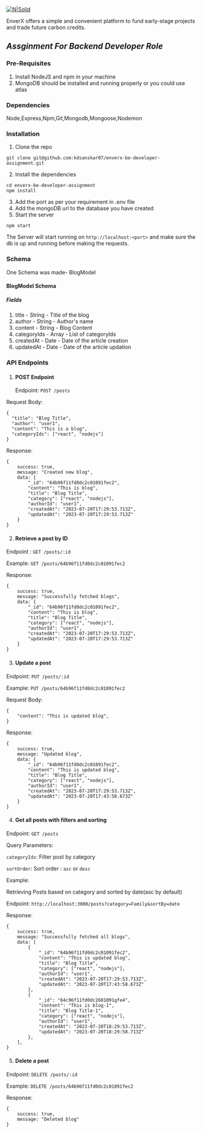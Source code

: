 [![N|Solid](https://iili.io/Hi9giog.png)](https://www.enverx.com/)

EnverX offers a simple and convenient platform to fund early-stage projects
and trade future carbon credits.

## _Assginment For Backend Developer Role_

### Pre-Requisites

1. Install NodeJS and npm in your machine
2. MongoDB should be installed and running properly or you could use atlas

### Dependencies

Node,Express,Npm,Git,Mongodb,Mongoose,Nodemon

### Installation

1. Clone the repo

```
git clone git@github.com:kdsanskar07/enverx-be-developer-assignment.git
```

2. Install the dependencies

```
cd enverx-be-developer-assignment
npm install
```

3. Add the port as per your requirement in .env file
4. Add the mongoDB url to the database you have created
5. Start the server

```
npm start
```

The Server will start running on `http://localhost:<port>` and make sure the db is up and running before making the requests.

### Schema

One Schema was made- BlogModel

#### BlogModel Schema

##### Fields

1. title - String - Title of the blog
2. author - String - Author's name
3. content - String - Blog Content
4. categoryIds - Array - List of categoryIds
5. createdAt - Date - Date of the article creation
6. updatedAt - Date - Date of the article updation

### API Endpoints

1. #### POST Endpoint
   Endpoint: `POST /posts`

Request Body:

```
{
  "title": "Blog Title",
  "author": "user1",
  "content": "This is a blog",
  "categoryIds": ["react", "nodejs"]
}
```

Response:

```
{
    success: true,
    message: "Created new blog",
    data: {
        "_id": "64b96f11fd0dc2c01091fec2",
        "content": "This is blog",
        "title": "Blog Title",
        "category": ["react", "nodejs"],
        "authorId": "user1",
        "createdAt": "2023-07-20T17:29:53.713Z",
        "updatedAt": "2023-07-20T17:29:53.713Z"
    }
}
```

2. #### Retrieve a post by ID

Endpoint : `GET /posts/:id`

Example: `GET /posts/64b96f11fd0dc2c01091fec2`

Response:

```
{
    success: true,
    message: "Successfully fetched blogs",
    data: {
        "_id": "64b96f11fd0dc2c01091fec2",
        "content": "This is blog",
        "title": "Blog Title",
        "category": ["react", "nodejs"],
        "authorId": "user1",
        "createdAt": "2023-07-20T17:29:53.713Z",
        "updatedAt": "2023-07-20T17:29:53.713Z"
    }
}
```

3. #### Update a post

Endpoint: `PUT /posts/:id`

Example: `PUT /posts/64b96f11fd0dc2c01091fec2`

Request Body:

```
{
    "content": "This is updated blog",
}
```

Response:

```
{
    success: true,
    message: "Updated blog",
    data: {
        "_id": "64b96f11fd0dc2c01091fec2",
        "content": "This is updated blog",
        "title": "Blog Title",
        "category": ["react", "nodejs"],
        "authorId": "user1",
        "createdAt": "2023-07-20T17:29:53.713Z",
        "updatedAt": "2023-07-20T17:43:58.673Z"
    }
}
```

4. #### Get all posts with filters and sorting

Endpoint: `GET /posts`

Query Parameters:

`categoryIds`: Filter post by category

`sortOrder`: Sort order : `asc` or `desc`

Example:

Retrieving Posts based on category and sorted by date(asc by default)

Endpoint: `http://localhost:3000/posts?category=Family&sortBy=date`

Response:

```
{
    success: true,
    message: "Successfully fetched all blogs",
    data: [
        {
            "_id": "64b96f11fd0dc2c01091fec2",
            "content": "This is updated blog",
            "title": "Blog Title",
            "category": ["react", "nodejs"],
            "authorId": "user1",
            "createdAt": "2023-07-20T17:29:53.713Z",
            "updatedAt": "2023-07-20T17:43:58.673Z"
        },
        {
            "_id": "64c96f11fd0dc2601091gfe4",
            "content": "This is blog-1",
            "title": "Blog Title-1",
            "category": ["react", "nodejs"],
            "authorId": "user1",
            "createdAt": "2023-07-20T18:29:53.713Z",
            "updatedAt": "2023-07-20T18:29:58.713Z"
        },
    ],
}
```
5. #### Delete a post

Endpoint: `DELETE /posts/:id`

Example: `DELETE /posts/64b96f11fd0dc2c01091fec2`

Response:

```
{
    success: true,
    message: "Deleted blog"
}
```
